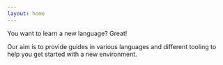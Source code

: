 ```yaml
---
layout: home
---
```


<p class="centered text-size-3 text-bold small-margin-bottom">
  You want to learn a new language? <span class="text-italic">Great!</span>
</p>

<p class="centered text-size-2">
Our aim is to provide guides in various languages and different tooling to help you get started with a new environment.
</p>

